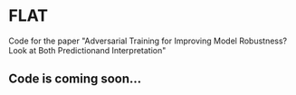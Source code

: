 # FLAT

Code for the paper "Adversarial Training for Improving Model Robustness? Look at Both Predictionand Interpretation"

## Code is coming soon...
